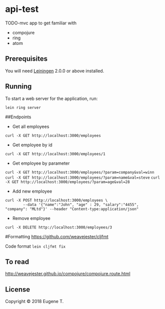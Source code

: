 # api-test

TODO-mvc app to get familiar with 
 - compojure
 - ring
 - atom

## Prerequisites

You will need [Leiningen][] 2.0.0 or above installed.

[leiningen]: https://github.com/technomancy/leiningen

## Running

To start a web server for the application, run:

    lein ring server

##Endpoints
 - Get all employees
 
 ```curl -X GET http://localhost:3000/employees```

- Get employee by id

 ```curl -X GET http://localhost:3000/employees/1```

- Get employee by parameter

 ```curl -X GET http://localhost:3000/employees/?param=company&val=winn```
 ```curl -X GET http://localhost:3000/employees/?param=name&val=steve```
 ```curl -X GET http://localhost:3000/employees/?param=age&val=28```

- Add new employee

```
curl -X POST http://localhost:3000/employees \
        --data '{"name":"John", "age" : 29, "salary":"4455", "company": "MLtd"}' --header "Content-type:application/json"
```

- Remove employee

```
curl -X DELETE http://localhost:3000/employees/3        
```

#Formatting
https://github.com/weavejester/cljfmt

Code format 
```lein cljfmt fix```


## To read
http://weavejester.github.io/compojure/compojure.route.html




## License

Copyright © 2018 Eugene T.
